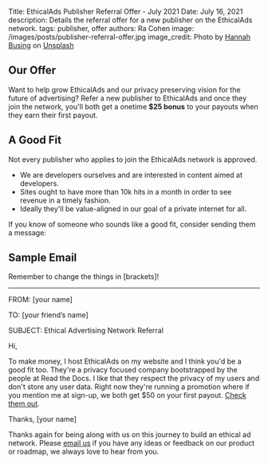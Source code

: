 Title: EthicalAds Publisher Referral Offer - July 2021
Date: July 16, 2021
description: Details the referral offer for a new publisher on the EthicalAds network.
tags: publisher, offer
authors: Ra Cohen
image: /images/posts/publisher-referral-offer.jpg
image_credit: <span>Photo by <a href="https://unsplash.com/@hannahbusing?utm_source=unsplash&utm_medium=referral&utm_content=creditCopyText">Hannah Busing</a> on <a href="https://unsplash.com/s/photos/hands?utm_source=unsplash&utm_medium=referral&utm_content=creditCopyText">Unsplash</a></span>

## Our Offer

Want to help grow EthicalAds and our privacy preserving vision for the future of advertising?
Refer a new publisher to EthicalAds and once they join the network, 
you'll both get a onetime **$25 bonus** to your payouts when they earn their first payout. 

## A Good Fit

Not every publisher who applies to join the EthicalAds network is approved.
* We are developers ourselves and are interested in content aimed at developers. 
* Sites ought to have more than 10k hits in a month in order to see revenue in a timely fashion. 
* Ideally they'll be value-aligned in our goal of a private internet for all. 

If you know of someone who sounds like a good fit, consider sending them a message:

## Sample Email

Remember to change the things in [brackets]!

---

FROM: [your name]

TO: [your friend’s name]

SUBJECT: Ethical Advertising Network Referral

Hi,

To make money, I host EthicalAds on my website and I think you'd be a good fit too. 
They're a privacy focused company bootstrapped by the people at Read the Docs. 
I like that they respect the privacy of my users and don't store any user data. 
Right now they're running a promotion where if you mention me at sign-up, 
we both get $50 on your first payout. [Check them out](https://www.ethicalads.io/publishers/).

Thanks, [your name]


Thanks again for being along with us on this journey to build an ethical ad network.
Please [email us](mailto:ads@ethicalads.io) if you have any ideas or feedback on our product or roadmap,
we always love to hear from you.
